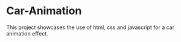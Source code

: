 # Car-Animation
This project showcases the use of html, css and javascript for a car animation effect.
